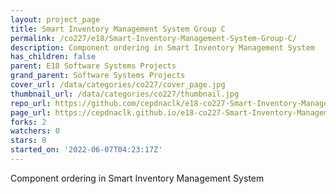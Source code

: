 ```yaml
---
layout: project_page
title: Smart Inventory Management System Group C
permalink: /co227/e18/Smart-Inventory-Management-System-Group-C/
description: Component ordering in Smart Inventory Management System
has_children: false
parent: E18 Software Systems Projects
grand_parent: Software Systems Projects
cover_url: /data/categories/co227/cover_page.jpg
thumbnail_url: /data/categories/co227/thumbnail.jpg
repo_url: https://github.com/cepdnaclk/e18-co227-Smart-Inventory-Management-System-Group-C
page_url: https://cepdnaclk.github.io/e18-co227-Smart-Inventory-Management-System-Group-C
forks: 2
watchers: 0
stars: 0
started_on: '2022-06-07T04:23:17Z'
---
```


Component ordering in Smart Inventory Management System